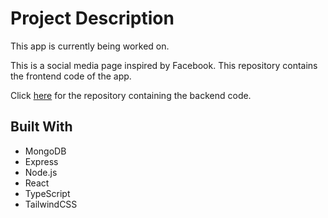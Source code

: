 # Project Description

This app is currently being worked on.

This is a social media page inspired by Facebook. This repository contains the frontend code of the app.

Click [here](https://github.com/jdplumst/social-network-backend) for the repository containing the backend code.

## Built With

- MongoDB
- Express
- Node.js
- React
- TypeScript
- TailwindCSS
